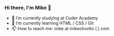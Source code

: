 ### Hi there, I'm Mike 👋

- 🔭 I’m currently studying at Coder Academy
- 🌱 I’m currently learning HTML / CSS / Git
- 📫 How to reach me: mike at mikeolivotto (.) com

